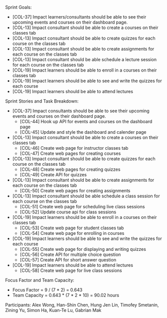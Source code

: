 Sprint Goals:
- [COL-37] Impact learners/consultants should be able to see their upcoming events and courses on their dashboard page.
- [COL-13] Impact consultant should be able to create a courses on their classes tab
- [COL-13] Impact consultant should be able to create quizzes for each course on the classes tab
- [COL-13] Impact consultant should be able to create assignments for each course on the classes tab
- [COL-13] Impact consultant should be able schedule a lecture session for each course on the classes tab
- [COL-19] Impact learners should be able to enroll in a courses on their classes tab
- [COL-19] Impact learners should be able to see and write the quizzes for each course
- [COL-19] Impact learners should be able to attend lectures


Sprint Stories and Task Breakdown:
- [COL-37] Impact consultants should be able to see their upcoming events and courses on their dashboard page.
    - [COL-44] Hook up API for events and courses on the dashboard page
    - [COL-45] Update and style the dashboard and calender page
- [COL-13] Impact consultant should be able to create a courses on their classes tab
    - [COL-46] Create web page for instructor classes tab
    - [COL-47] Create web pages for creating courses
- [COL-13] Impact consultant should be able to create quizzes for each course on the classes tab
    - [COL-48] Create web pages for creating quizzes
    - [COL-49] Create API for quizzes
- [COL-13] Impact consultant should be able to create assignments for each course on the classes tab
    - [COL-50] Create web pages for creating assignments
- [COL-13] Impact consultant should be able schedule a class session for each course on the classes tab
    - [COL-51] Create web page for scheduling live class sessions
    - [COL-52] Update course api for class sessions
- [COL-19] Impact learners should be able to enroll in a courses on their classes tab
    - [COL-53] Create web page for student classes tab
    - [COL-54] Create web page for enrolling in courses
- [COL-19] Impact learners should be able to see and write the quizzes for each course
    - [COL-55] Create web page for displaying and writing quizzes
    - [COL-56] Create API for multiple choice question
    - [COL-57] Create API for short answer question	
- [COL-19] Impact learners should be able to attend lectures
    - [COL-58] Create web page for live class sessions


Focus Factor and Team Capacity:
- Focus Factor = 9 / (7 * 2) = 0.643
- Team Capacity = 0.643 * (7 * 2 * 10) = 90.02 hours


Participants:
Alex Wong, Han-Shin Chen, Hung Jen Lin, Timofey Smetanin, Zining Yu, Simon Ha, Kuan-Te Lu, Gabrian Mak
